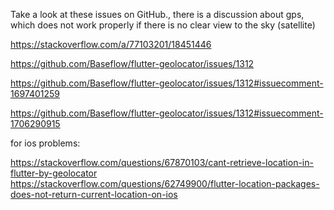 Take a look at these issues on GitHub., 
there is a discussion about gps, which does not work properly if there is no clear view to the sky (satellite)


https://stackoverflow.com/a/77103201/18451446

https://github.com/Baseflow/flutter-geolocator/issues/1312

https://github.com/Baseflow/flutter-geolocator/issues/1312#issuecomment-1697401259

https://github.com/Baseflow/flutter-geolocator/issues/1312#issuecomment-1706290915


for ios problems:

https://stackoverflow.com/questions/67870103/cant-retrieve-location-in-flutter-by-geolocator
https://stackoverflow.com/questions/62749900/flutter-location-packages-does-not-return-current-location-on-ios